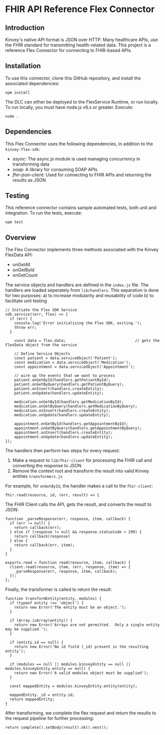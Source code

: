 # FHIR API Reference Flex Connector

## Introduction

Kinvey's native API format is JSON over HTTP.  Many healthcare APIs, use the FHIR standard for transmitting health-related data.
This project is a reference Flex Connector for connecting to FHIR-based APIs.  

## Installation

To use this connector, clone this GitHub repository, and install the associated dependencies:

```npm install```

The DLC can either be deployed to the FlexService Runtime, or run locally.  To run locally, you must have node.js
v6.x or greater.  Execute:

```node .```

## Dependencies

This Flex Connector uses the following dependencies, in addition to the `kinvey-flex-sdk`:

* *async:* The async.js module is used managing concurrency in transforming data
* *soap:* A library for consuming SOAP APIs
* *fhir-json-client:* Used for connecting to FHIR APIs and returning the results as JSON

## Testing

This reference connector contains sample automated tests, both unit and integration.  To run the tests, execute:

```npm test```

## Overview

The Flex Connector implements three methods associated with the Kinvey FlexData API:

* onGetAll
* onGetById
* onGetCount

The service objects and handlers are defined in the `index.js` file.  The handlers are loaded seperately from `lib/handlers`.  This separation is done for two purposes:
 a) to increase modularity and reusability of code
 b) to facilitate unit testing

```
// Initiate the Flex SDK Service
sdk.service((err, flex) => {
  if (err) {
    console.log('Error initializing the Flex SDK, exiting.');
    throw err;
  }

    const data = flex.data;                               // gets the FlexData object from the service
  
    // Define Service Objects
    const patient = data.serviceObject('Patient');
    const medication = data.serviceObject('Medication');
    const appointment = data.serviceObject('Appointment');
  
    // wire up the events that we want to process
    patient.onGetById(handlers.getPatientById);
    patient.onGetByQuery(handlers.getPatientByQuery);
    patient.onInsert(handlers.createEntity);
    patient.onUpdate(handlers.updateEntity);
  
    medication.onGetById(handlers.getMedicationById);
    medication.onGetByQuery(handlers.getMedicationByQuery);
    medication.onInsert(handlers.createEntity);
    medication.onUpdate(handlers.updateEntity);
  
    appointment.onGetById(handlers.getAppointmentById);
    appointment.onGetByQuery(handlers.getAppointmentByQuery);
    appointment.onInsert(handlers.createEntity);
    appointment.onUpdate(handlers.updateEntity);
});
```

The handlers then perform two steps for every request:
1) Make a request to `lib/fhir-client` for processing the FHIR call and converting the response to JSON
2) Remove the context root and transform the result into valid Kinvey entities `transformers.js`

For example, for `onGetById`, the handler makes a call to the `fhir-client`:

```fhir.read(resource, id, (err, result) => {```

The FHIR Client calls the API, gets the result, and converts the result to JSON:

```
function _parseResponse(err, response, item, callback) {
  if (err != null) {
    return callback(err);
  } else if (response != null && response.statusCode > 299) {
    return callback(response)
  } else {
    return callback(err, item);
  }
}

exports.read = function read(resource, item, callback) {
  client.read(resource, item, (err, response, item) => {
    _parseResponse(err, response, item, callback);
  });
};
```

Finally, the transformer is called to return the result:

```
function transformEntity(entity, modules) {
  if (typeof entity !== 'object') {
    return new Error('The entity must be an object.');
  }

  if (Array.isArray(entity)) {
    return new Error('Arrays are not permitted.  Only a single entity may be supplied.');
  }

  if (entity.id == null) {
    return new Error('No id field (_id) present in the resulting entity');
  }

  if (modules == null || modules.kinveyEntity == null || modules.kinveyEntity.entity == null) {
    return new Error('A valid modules object must be supplied');
  }

  const mappedEntity = modules.kinveyEntity.entity(entity);

  mappedEntity._id = entity.id;
  return mappedEntity;
}
```

After transforming, we complete the flex request and return the results to the request pipeline for further processing:

```
return complete().setBody(result).ok().next();
```